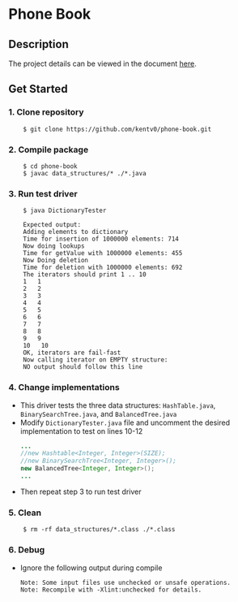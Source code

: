 Phone Book
======
Description
------
The project details can be viewed in the document [here](https://github.com/kentv0/phone-book/blob/master/prompt.pdf).

Get Started
------
### 1. Clone repository
```
    $ git clone https://github.com/kentv0/phone-book.git
```
### 2. Compile package
```
    $ cd phone-book
    $ javac data_structures/* ./*.java
```
### 3. Run test driver
```
    $ java DictionaryTester
```
```
    Expected output:
    Adding elements to dictionary
    Time for insertion of 1000000 elements: 714
    Now doing lookups
    Time for getValue with 1000000 elements: 455
    Now Doing deletion
    Time for deletion with 1000000 elements: 692
    The iterators should print 1 .. 10
    1   1
    2   2
    3   3
    4   4
    5   5
    6   6
    7   7
    8   8
    9   9
    10   10
    OK, iterators are fail-fast
    Now calling iterator on EMPTY structure:
    NO output should follow this line

```
### 4. Change implementations
* This driver tests the three data structures: ```HashTable.java```, ```BinarySearchTree.java```, and ```BalancedTree.java```
* Modify ```DictionaryTester.java``` file and uncomment the desired implementation to test on lines 10-12
    ```java
    ...
    //new Hashtable<Integer, Integer>(SIZE);
    //new BinarySearchTree<Integer, Integer>();
    new BalancedTree<Integer, Integer>();
    ...
    ```
* Then repeat step 3 to run test driver
### 5. Clean
```
    $ rm -rf data_structures/*.class ./*.class
```
### 6. Debug
* Ignore the following output during compile
    ```
    Note: Some input files use unchecked or unsafe operations.
    Note: Recompile with -Xlint:unchecked for details.
    ```
